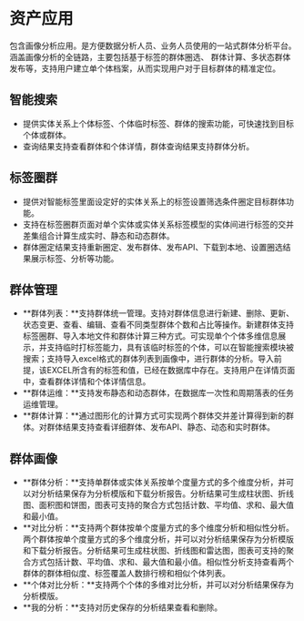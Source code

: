 # 资产应用

包含画像分析应用。是方便数据分析人员、业务人员使用的一站式群体分析平台。涵盖画像分析的全链路，主要包括基于标签的群体圈选、 群体计算、多状态群体发布等，支持用户建立单个体档案，从而实现用户对于目标群体的精准定位。

## 智能搜索

-   提供实体关系上个体标签、个体临时标签、群体的搜索功能，可快速找到目标个体或群体。
-   查询结果支持查看群体和个体详情，群体查询结果支持群体分析。

## 标签圈群

-   提供对智能标签里面设定好的实体关系上的标签设置筛选条件圈定目标群体功能。
-   支持在标签圈群页面对单个实体或实体关系标签模型的实体间进行标签的交并差集组合计算生成实时、静态和动态群体。
-   群体圈定结果支持重新圈定、发布群体、发布API、下载到本地、设置圈选结果展示标签、分析等功能。

## 群体管理

-   **群体列表：**支持群体统一管理。支持对群体信息进行新建、删除、更新、状态变更、查看、编辑、查看不同类型群体个数和占比等操作。新建群体支持标签圈群、导入本地文件和群体计算三种方式。可实现单个个体多维信息展示，并支持临时打标签能力，具有该临时标签的个体，可以在智能搜索模块被搜索；支持导入excel格式的群体列表到画像中，进行群体的分析。导入前提，该EXCEL所含有的标签和值，已经在数据库中存在。支持用户在详情页面中，查看群体详情和个体详情信息。
-   **群体运维：**支持发布静态和动态群体，在数据库一次性和周期落表的任务运维管理。
-   **群体计算：**通过图形化的计算方式可实现两个群体交并差计算得到新的群体。对群体结果支持查看详细群体、发布API、静态、动态和实时群体。

## 群体画像

-   **群体分析：**支持单群体或实体关系按单个度量方式的多个维度分析，并可以对分析结果保存为分析模版和下载分析报告。分析结果可生成柱状图、折线图、面积图和饼图，图表可支持的聚合方式包括计数、平均值、求和、最大值和最小值。
-   **对比分析：**支持两个群体按单个度量方式的多个维度分析和相似性分析。两个群体按单个度量方式的多个维度分析，并可以对分析结果保存为分析模版和下载分析报告。分析结果可生成柱状图、折线图和雷达图，图表可支持的聚合方式包括计数、平均值、求和、最大值和最小值。相似性分析支持查看两个群体的群体相似度、标签覆盖人数排行榜和相似个体列表。
-   **个体对比分析：**支持两个个体的多维对比分析，并可以对分析结果保存为分析模版。
-   **我的分析：**支持对历史保存的分析结果查看和删除。

